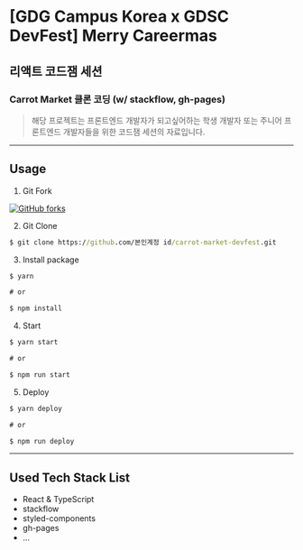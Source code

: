 # [GDG Campus Korea x GDSC DevFest] Merry Careermas

## 리액트 코드잼 세션

### Carrot Market 클론 코딩 (w/ stackflow, gh-pages)

> 해당 프로젝트는 프론트엔드 개발자가 되고싶어하는 학생 개발자 또는 주니어 프론트엔드 개발자들을 위한 코드잼 세션의 자료입니다.

---

## Usage

1. Git Fork

[![GitHub forks](https://img.shields.io/github/forks/Climier-code/2022-devfest-react-codejam?style=social)](https://github.com/Climier-code/2022-devfest-react-codejam/fork)

2. Git Clone

```cmd
$ git clone https://github.com/본인계정 id/carrot-market-devfest.git
```

3. Install package

```cmd
$ yarn

# or

$ npm install
```

4. Start

```cmd
$ yarn start

# or

$ npm run start
```

5. Deploy

```cmd
$ yarn deploy

# or

$ npm run deploy
```

---

## Used Tech Stack List

- React & TypeScript
- stackflow
- styled-components
- gh-pages
- ...
